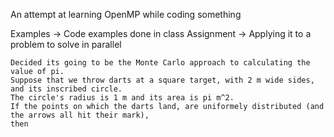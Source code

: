 An attempt at learning OpenMP while coding something

Examples -> Code examples done in class
Assignment -> Applying it to a problem to solve in parallel

    Decided its going to be the Monte Carlo approach to calculating the value of pi.
    Suppose that we throw darts at a square target, with 2 m wide sides, and its inscribed circle.
    The circle's radius is 1 m and its area is pi m^2.
    If the points on which the darts land, are uniformely distributed (and the arrows all hit their mark),
    then

